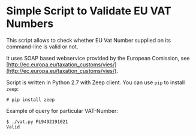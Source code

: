 Simple Script to Validate EU VAT Numbers
========================================

This script allows to check whether EU Vat Number supplied on its command-line is valid or not.

It uses SOAP based webservice provided by the European Comission, see [http://ec.europa.eu/taxation_customs/vies/](http://ec.europa.eu/taxation_customs/vies/).

Script is written in Python 2.7 with Zeep client. You can use `pip` to install `zeep`:

    # pip install zeep
    
Example of query for particular VAT-Number:

	$ ./vat.py PL9492191021
	Valid
